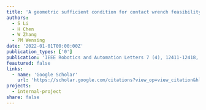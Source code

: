 ```yaml
---
title: 'A geometric sufficient condition for contact wrench feasibility'
authors:
  - S Li
  - H Chen
  - W Zhang
  - PM Wensing
date: '2022-01-01T00:00:00Z'
publication_types: ['0']
publication: 'IEEE Robotics and Automation Letters 7 (4), 12411-12418, 2022'
feautured: false
links:
  - name: 'Google Scholar'
    url: 'https://scholar.google.com/citations?view_op=view_citation&hl=en&user=sFTLO0EAAAAJ&cstart=20&pagesize=80&citation_for_view=sFTLO0EAAAAJ:Mojj43d5GZwC'
projects:
  - internal-project
share: false
---
```

